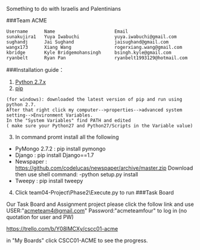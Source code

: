 Something to do with Israelis and Palentinians


###Team ACME
```
Username      Name                      Email
sunakujira1   Yuya Iwabuchi             yuya.iwabuchi@gmail.com
sughandj      Jai Sughand               jaisughand@gmail.com
wangx173      Xiang Wang                rogerxiang.wang@gmail.com
kbridge       Kyle Bridgemohansingh     bsingh.kyle@gmail.com
ryanbelt      Ryan Pan                  ryanbelt1993129@hotmail.com
```
###Installation guide：
1. [Python 2.7.x](https://www.python.org/downloads/release/python-278/) 
2. [pip](https://pip.pypa.io/en/latest/installing.html)
```
(for windows): downloaded the latest version of pip and run using python 2.7. 
After that right click my computer-->properties-->advanced system setting-->Environment Variables.
In the "System Variables" find PATH and edited 
( make sure your Python27 and Python27/Scripts in the Variable value)
```
3. In command promt install all the following

* PyMongo 2.7.2 : pip install pymongo
* Django : 	pip install Django==1.7
* Newspaper : https://github.com/codelucas/newspaper/archive/master.zip Download then use shell command:
              -python setup.py install
* Tweepy : 	pip install tweepy

4. Click team04-Project\Phase2\Execute.py to run
###Task Board

Our Task Board and Assignment project please click the follow link and use 
USER:"acmeteam4@gmail.com" Password:"acmeteamfour" to log in (no quotation for user and PW)

https://trello.com/b/Y08lMCXy/cscc01-acme

in "My Boards" click CSCC01-ACME to see the progress.

